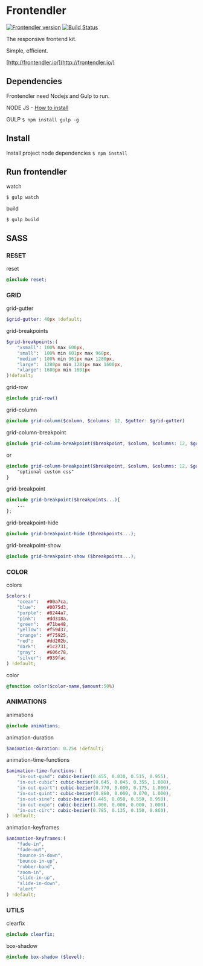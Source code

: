 # Frontendler
[![Frontendler version](http://img.shields.io/badge/frontendler-v2.0.0-blue.svg?style=flat)](https://github.com/frontendler/frontendler) [![Build Status](http://img.shields.io/travis/frontendler/frontendler.svg?style=flat)](https://travis-ci.org/frontendler/frontendler)

The responsive frontend kit.

Simple, efficient.

[http://frontendler.io/](http://frontendler.io/)

## Dependencies
Frontendler need Nodejs and Gulp to run.

NODE JS - [How to install](http://nodejs.org/)

GULP `$ npm install gulp -g`

## Install
Install project node dependencies `$ npm install`

## Run frontendler
watch

```
$ gulp watch
```

build

```
$ gulp build
```

## SASS

### RESET
reset

```scss
@include reset;
```


### GRID
grid-gutter

```scss
$grid-gutter: 40px !default;
```

grid-breakpoints

```scss
$grid-breakpoints:(
	"xsmall": 100% max 600px,
	"small":  100% min 601px max 960px,
	"medium": 100% min 961px max 1280px,
	"large":  1280px min 1281px max 1600px,
    "xlarge": 1600px min 1601px
)!default;
```

grid-row

```scss
@include grid-row()
```

grid-column

```scss
@include grid-column($column, $columns: 12, $gutter: $grid-gutter)
```

grid-column-breakpoint

```scss
@include grid-column-breakpoint($breakpoint, $column, $columns: 12, $gutter: false)
```

or

```scss
@include grid-column-breakpoint($breakpoint, $column, $columns: 12, $gutter: false){
    "optional custom css"
}
```

grid-breakpoint

```scss
@include grid-breakpoint($breakpoints...){
    ...
};
```

grid-breakpoint-hide

```scss
@include grid-breakpoint-hide ($breakpoints...);
```

grid-breakpoint-show

```scss
@include grid-breakpoint-show ($breakpoints...);
```

### COLOR
colors

```scss
$colors:(
	"ocean":   #00a7ca,
	"blue":    #0075d3,
	"purple":  #8244a7,
	"pink":    #dd318a,
	"green":   #71be48,
	"yellow":  #f59d37,
	"orange":  #f75925,
	"red":     #dd202b,
	"dark":    #1c2731,
	"gray":    #606c78,
	"silver":  #939fac
) !default;
```

color

```scss
@function color($color-name,$amount:50%)
```

### ANIMATIONS

animations
```scss
@include animations;
```
animation-duration
```scss
$animation-duration: 0.25s !default;
```
animation-time-functions
```scss
$animation-time-functions: (
	"in-out-quad": cubic-bezier(0.455, 0.030, 0.515, 0.955),
	"in-out-cubic": cubic-bezier(0.645, 0.045, 0.355, 1.000),
	"in-out-quart": cubic-bezier(0.770, 0.000, 0.175, 1.000),
	"in-out-quint": cubic-bezier(0.860, 0.000, 0.070, 1.000),
	"in-out-sine": cubic-bezier(0.445, 0.050, 0.550, 0.950),
	"in-out-expo": cubic-bezier(1.000, 0.000, 0.000, 1.000),
	"in-out-circ": cubic-bezier(0.785, 0.135, 0.150, 0.860),
) !default;
```
animation-keyframes
```scss
$animation-keyframes:(
	"fade-in",
	"fade-out",
	"bounce-in-down",
	"bounce-in-up",
	"rubber-band",
	"zoom-in",
	"slide-in-up",
	"slide-in-down",
	"alert"
) !default;
```

### UTILS
clearfix

```scss
@include clearfix;
```


box-shadow

```scss
@include box-shadow ($level);
```
